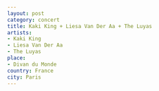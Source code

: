 ```yaml
---
layout: post
category: concert
title: Kaki King + Liesa Van Der Aa + The Luyas
artists: 
- Kaki King
- Liesa Van Der Aa
- The Luyas
place: 
- Divan du Monde
country: France
city: Paris
---
```


